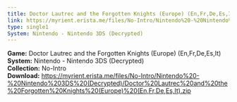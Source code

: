 ```yaml
---
title: Doctor Lautrec and the Forgotten Knights (Europe) (En,Fr,De,Es,It)
link: https://myrient.erista.me/files/No-Intro/Nintendo%20-%20Nintendo%203DS%20(Decrypted)/Doctor%20Lautrec%20and%20the%20Forgotten%20Knights%20(Europe)%20(En,Fr,De,Es,It).zip
type: single1
System: Nintendo - Nintendo 3DS (Decrypted)
---
```

<b>Game:</b> Doctor Lautrec and the Forgotten Knights (Europe) (En,Fr,De,Es,It)<br>
<b>System:</b> Nintendo - Nintendo 3DS (Decrypted)<br>
<b>Collection:</b> No-Intro<br>
<b>Download:</b> https://myrient.erista.me/files/No-Intro/Nintendo%20-%20Nintendo%203DS%20(Decrypted)/Doctor%20Lautrec%20and%20the%20Forgotten%20Knights%20(Europe)%20(En,Fr,De,Es,It).zip